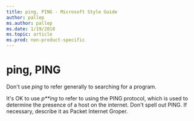 ```yaml
---
title: ping, PING - Microsoft Style Guide
author: pallep
ms.author: pallep
ms.date: 1/19/2018
ms.topic: article
ms.prod: non-product-specific
---
```


# ping, PING

Don't use *ping* to refer generally to searching for a program. 

It's OK to use *p**ing*
to refer to using the PING protocol, which is used to determine
the presence of a host on the internet. Don't spell out PING. If
necessary, describe it as Packet Internet Groper.

